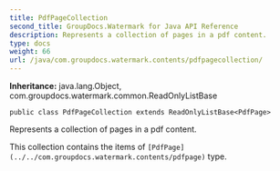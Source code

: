 ```yaml
---
title: PdfPageCollection
second_title: GroupDocs.Watermark for Java API Reference
description: Represents a collection of pages in a pdf content.
type: docs
weight: 66
url: /java/com.groupdocs.watermark.contents/pdfpagecollection/
---
```

**Inheritance:**
java.lang.Object, com.groupdocs.watermark.common.ReadOnlyListBase
```
public class PdfPageCollection extends ReadOnlyListBase<PdfPage>
```

Represents a collection of pages in a pdf content.

This collection contains the items of `[PdfPage](../../com.groupdocs.watermark.contents/pdfpage)` type.
